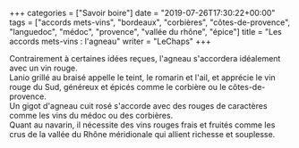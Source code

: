 +++
categories = ["Savoir boire"]
date = "2019-07-26T17:30:22+00:00"
tags = ["accords mets-vins", "bordeaux", "corbières", "côtes-de-provence", "languedoc", "médoc", "provence", "vallée du rhône", "épice"] 
title = "Les accords mets-vins : l'agneau"
writer = "LeChaps"
+++

Contrairement à certaines idées reçues, l'agneau s'accordera idéalement avec un vin rouge.  
Lanio grillé au braisé appelle le teint, le romarin et l'ail, et apprécie le vin rouge du Sud, généreux et épicés comme le corbière ou le côtes-de-provence.  
Un gigot d'agneau cuit rosé s'accorde avec des rouges de caractères comme les vins du médoc ou des corbières.  
Quant au navarin, il nécessite des vins rouges frais et fruités comme les crus de la vallée du Rhône méridionale qui allient richesse et souplesse.
